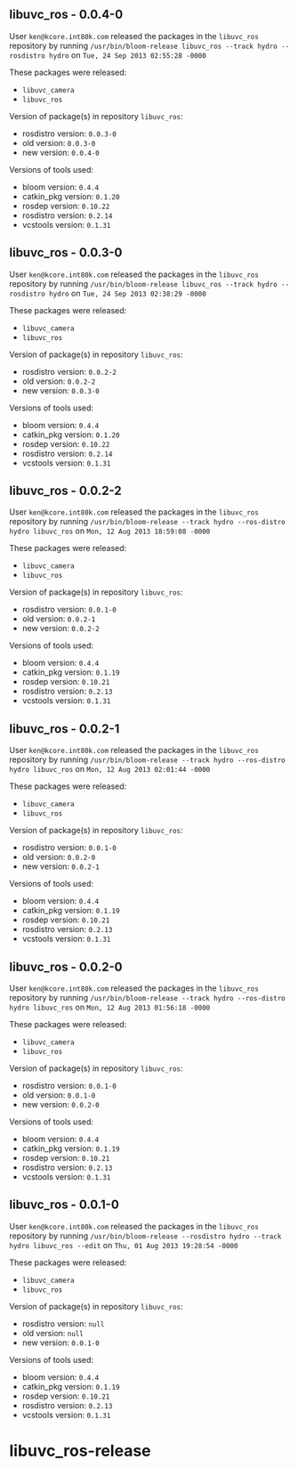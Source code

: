 ## libuvc_ros - 0.0.4-0

User `ken@kcore.int80k.com` released the packages in the `libuvc_ros` repository by running `/usr/bin/bloom-release libuvc_ros --track hydro --rosdistro hydro` on `Tue, 24 Sep 2013 02:55:28 -0000`

These packages were released:
- `libuvc_camera`
- `libuvc_ros`

Version of package(s) in repository `libuvc_ros`:
- rosdistro version: `0.0.3-0`
- old version: `0.0.3-0`
- new version: `0.0.4-0`

Versions of tools used:
- bloom version: `0.4.4`
- catkin_pkg version: `0.1.20`
- rosdep version: `0.10.22`
- rosdistro version: `0.2.14`
- vcstools version: `0.1.31`


## libuvc_ros - 0.0.3-0

User `ken@kcore.int80k.com` released the packages in the `libuvc_ros` repository by running `/usr/bin/bloom-release libuvc_ros --track hydro --rosdistro hydro` on `Tue, 24 Sep 2013 02:38:29 -0000`

These packages were released:
- `libuvc_camera`
- `libuvc_ros`

Version of package(s) in repository `libuvc_ros`:
- rosdistro version: `0.0.2-2`
- old version: `0.0.2-2`
- new version: `0.0.3-0`

Versions of tools used:
- bloom version: `0.4.4`
- catkin_pkg version: `0.1.20`
- rosdep version: `0.10.22`
- rosdistro version: `0.2.14`
- vcstools version: `0.1.31`


## libuvc_ros - 0.0.2-2

User `ken@kcore.int80k.com` released the packages in the `libuvc_ros` repository by running `/usr/bin/bloom-release --track hydro --ros-distro hydro libuvc_ros` on `Mon, 12 Aug 2013 18:59:08 -0000`

These packages were released:
- `libuvc_camera`
- `libuvc_ros`

Version of package(s) in repository `libuvc_ros`:
- rosdistro version: `0.0.1-0`
- old version: `0.0.2-1`
- new version: `0.0.2-2`

Versions of tools used:
- bloom version: `0.4.4`
- catkin_pkg version: `0.1.19`
- rosdep version: `0.10.21`
- rosdistro version: `0.2.13`
- vcstools version: `0.1.31`


## libuvc_ros - 0.0.2-1

User `ken@kcore.int80k.com` released the packages in the `libuvc_ros` repository by running `/usr/bin/bloom-release --track hydro --ros-distro hydro libuvc_ros` on `Mon, 12 Aug 2013 02:01:44 -0000`

These packages were released:
- `libuvc_camera`
- `libuvc_ros`

Version of package(s) in repository `libuvc_ros`:
- rosdistro version: `0.0.1-0`
- old version: `0.0.2-0`
- new version: `0.0.2-1`

Versions of tools used:
- bloom version: `0.4.4`
- catkin_pkg version: `0.1.19`
- rosdep version: `0.10.21`
- rosdistro version: `0.2.13`
- vcstools version: `0.1.31`


## libuvc_ros - 0.0.2-0

User `ken@kcore.int80k.com` released the packages in the `libuvc_ros` repository by running `/usr/bin/bloom-release --track hydro --ros-distro hydro libuvc_ros` on `Mon, 12 Aug 2013 01:56:18 -0000`

These packages were released:
- `libuvc_camera`
- `libuvc_ros`

Version of package(s) in repository `libuvc_ros`:
- rosdistro version: `0.0.1-0`
- old version: `0.0.1-0`
- new version: `0.0.2-0`

Versions of tools used:
- bloom version: `0.4.4`
- catkin_pkg version: `0.1.19`
- rosdep version: `0.10.21`
- rosdistro version: `0.2.13`
- vcstools version: `0.1.31`


## libuvc_ros - 0.0.1-0

User `ken@kcore.int80k.com` released the packages in the `libuvc_ros` repository by running `/usr/bin/bloom-release --rosdistro hydro --track hydro libuvc_ros --edit` on `Thu, 01 Aug 2013 19:28:54 -0000`

These packages were released:
- `libuvc_camera`
- `libuvc_ros`

Version of package(s) in repository `libuvc_ros`:
- rosdistro version: `null`
- old version: `null`
- new version: `0.0.1-0`

Versions of tools used:
- bloom version: `0.4.4`
- catkin_pkg version: `0.1.19`
- rosdep version: `0.10.21`
- rosdistro version: `0.2.13`
- vcstools version: `0.1.31`


libuvc_ros-release
==================
